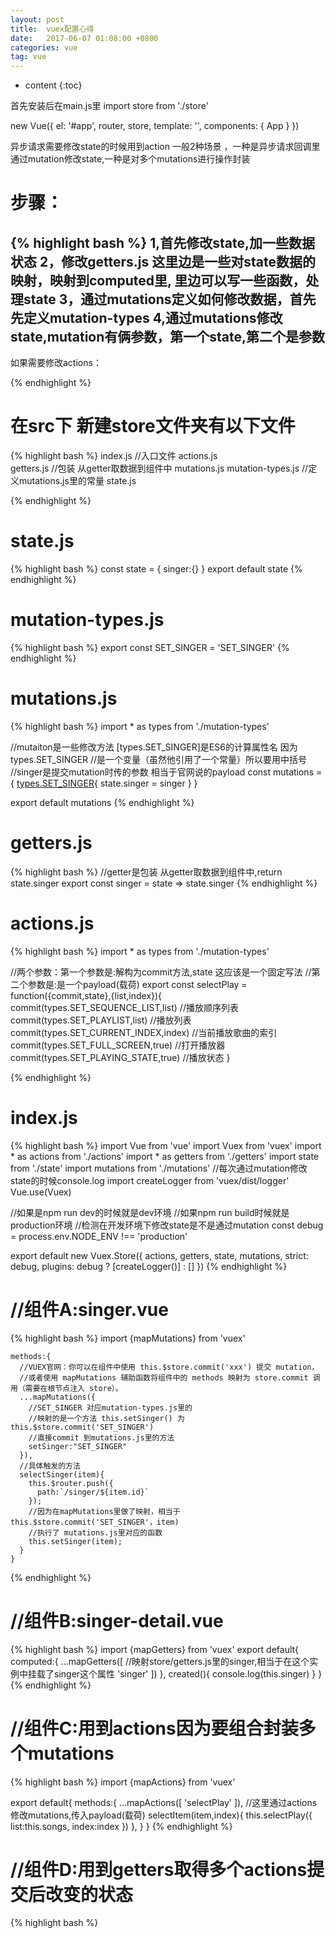 ```yaml
---
layout: post
title:  vuex配置心得
date:   2017-06-07 01:08:00 +0800
categories: vue
tag: vue
---
```


* content
{:toc}


首先安装后在main.js里 import store from './store'

new Vue({
  el: '#app',
  router,
  store,
  template: '<App/>',
  components: { App }
})

异步请求需要修改state的时候用到action
一般2种场景 ，一种是异步请求回调里通过mutation修改state,一种是对多个mutations进行操作封装


步骤：
====================================
{% highlight bash %}
1,首先修改state,加一些数据状态
2，修改getters.js 这里边是一些对state数据的映射，映射到computed里,
里边可以写一些函数，处理state
3，通过mutations定义如何修改数据，首先先定义mutation-types
4,通过mutations修改state,mutation有俩参数，第一个state,第二个是参数
-------------------------------------------
如果需要修改actions：


{% endhighlight %}

在src下 新建store文件夹有以下文件
====================================
{% highlight bash %}
index.js   //入口文件
actions.js  
getters.js //包装 从getter取数据到组件中
mutations.js
mutation-types.js  //定义mutations.js里的常量
state.js

{% endhighlight %}

state.js
====================================
{% highlight bash %}
const state = {
  singer:{}
}
export default state
{% endhighlight %}


mutation-types.js
====================================
{% highlight bash %}
export const SET_SINGER = 'SET_SINGER'
{% endhighlight %}

mutations.js
====================================
{% highlight bash %}
import * as types from './mutation-types'

//mutaiton是一些修改方法 [types.SET_SINGER]是ES6的计算属性名 因为types.SET_SINGER
//是一个变量（虽然他引用了一个常量）所以要用中括号
//singer是提交mutation时传的参数 相当于官网说的payload
 const mutations = {
  [types.SET_SINGER](state,singer){
    state.singer = singer
  }
}

export default mutations
{% endhighlight %}


getters.js
====================================
{% highlight bash %}
//getter是包装 从getter取数据到组件中,return state.singer
export const singer = state => state.singer
{% endhighlight %}


actions.js
====================================
{% highlight bash %}
import * as types from './mutation-types'

//两个参数：第一个参数是:解构为commit方法,state 这应该是一个固定写法
//第二个参数是:是一个payload(载荷)
export const selectPlay = function({commit,state},{list,index}){
  commit(types.SET_SEQUENCE_LIST,list) //播放顺序列表
  commit(types.SET_PLAYLIST,list)  //播放列表
  commit(types.SET_CURRENT_INDEX,index) //当前播放歌曲的索引
  commit(types.SET_FULL_SCREEN,true) //打开播放器
  commit(types.SET_PLAYING_STATE,true) //播放状态
}

{% endhighlight %}



index.js
====================================
{% highlight bash %}
import Vue from 'vue'
import Vuex from 'vuex'
import * as actions from './actions'
import * as getters from './getters'
import state from './state'
import mutations from './mutations'
//每次通过mutation修改state的时候console.log
import createLogger from 'vuex/dist/logger'
Vue.use(Vuex)

//如果是npm run dev的时候就是dev环境
//如果npm run build时候就是production环境
//检测在开发环境下修改state是不是通过mutation
const debug = process.env.NODE_ENV !== 'production'

export default new Vuex.Store({
  actions,
  getters,
  state,
  mutations,
  strict: debug,
  plugins: debug ? [createLogger()] : []
})
{% endhighlight %}



//组件A:singer.vue
====================================
{% highlight bash %}
    import {mapMutations} from 'vuex'
    
    methods:{
      //VUEX官网：你可以在组件中使用 this.$store.commit('xxx') 提交 mutation，
      //或者使用 mapMutations 辅助函数将组件中的 methods 映射为 store.commit 调用（需要在根节点注入 store）。
      ...mapMutations({
        //SET_SINGER 对应mutation-types.js里的
        //映射的是一个方法 this.setSinger() 为 this.$store.commit('SET_SINGER')
        //直接commit 到mutations.js里的方法
        setSinger:"SET_SINGER"
      }),
      //具体触发的方法
      selectSinger(item){
        this.$router.push({
          path:`/singer/${item.id}`
        });
        //因为在mapMutations里做了映射，相当于this.$store.commit('SET_SINGER'，item)
        //执行了 mutations.js里对应的函数
        this.setSinger(item);
      }
    }
{% endhighlight %}




//组件B:singer-detail.vue
====================================
{% highlight bash %}
  import {mapGetters} from  'vuex'
  export default{
    computed:{
      ...mapGetters([
        //映射store/getters.js里的singer,相当于在这个实例中挂载了singer这个属性
        'singer'
      ])
    },
    created(){
      console.log(this.singer)
    }
  }
{% endhighlight %}



//组件C:用到actions因为要组合封装多个mutations
====================================
{% highlight bash %}
import {mapActions} from 'vuex'

export default{
  methods:{
    ...mapActions([
      'selectPlay'
    ]),
    //这里通过actions修改mutations,传入payload(载荷)
    selectItem(item,index){
        this.selectPlay({
          list:this.songs,
          index:index
        })
    },
  }
}
{% endhighlight %}


//组件D:用到getters取得多个actions提交后改变的状态
====================================
{% highlight bash %}
  <template>
      <div class="player" v-show="playlist.length > 0">
        <div class="normal-player" v-show="fullScreen">
          播放器
        </div>
        <div class="mini-player" v-show="!fullScreen"></div>
      </div>
</template>

<script type="text/ecmascript-6">
import {mapGetters} from 'vuex'
export default{
  computed:{
    ...mapGetters([
      'fullScreen',
      'playlist'
    ])
  }
}
{% endhighlight %}
